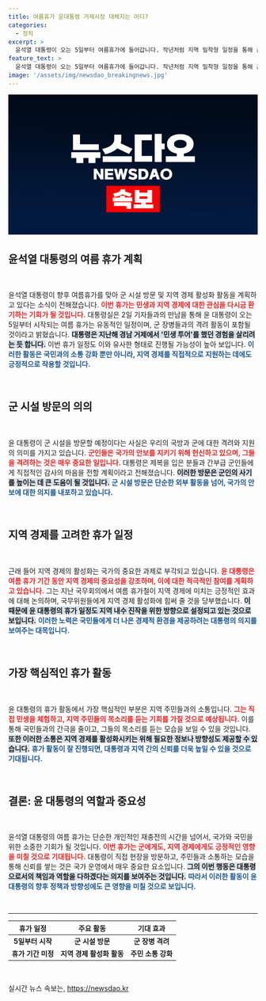 ```yaml
---
title: 여름휴가 윤대통령 거제시장 대체지는 어디?
categories:
  - 정치
excerpt: >
  윤석열 대통령이 오는 5일부터 여름휴가에 들어갑니다. 작년처럼 지역 밀착형 일정을 통해 군인 격려 및 내수 진작에 나설 예정입니다. 대통령의 휴가, 어떤 변화가 기다리고 있을까요?
feature_text: >
  윤석열 대통령이 오는 5일부터 여름휴가에 들어갑니다. 작년처럼 지역 밀착형 일정을 통해 군인 격려 및 내수 진작에 나설 예정입니다. 대통령의 휴가, 어떤 변화가 기다리고 있을까요?
image: '/assets/img/newsdao_breakingnews.jpg'
---
```


<p><img src="/assets/img/newsdao_breakingnews.jpg" alt="implanttips 속보" /></p>

<h2 data-ke-size="size26">윤석열 대통령의 여름 휴가 계획</h2>

<p data-ke-size="size16">&nbsp;</p>

<p>윤석열 대통령이 향후 여름휴가를 맞아 군 시설 방문 및 지역 경제 활성화 활동을 계획하고 있다는 소식이 전해졌습니다. <b><span style="color: #ee2323;">이번 휴가는 민생과 지역 경제에 대한 관심을 다시금 환기하는 기회가 될 것입니다.</span></b> 대통령실은 2일 기자들과의 만남을 통해 윤 대통령이 오는 5일부터 시작되는 여름 휴가는 유동적인 일정이며, 군 장병들과의 격려 활동이 포함될 것이라고 밝혔습니다. <b><span style="background-color: #21538527;">대통령은 지난해 경남 거제에서 '민생 투어'를 했던 경험을 살리려는 듯 합니다.</span></b> 이번 휴가 일정도 이와 유사한 형태로 진행될 가능성이 높아 보입니다. <b><span style="color: #1a5490;">이러한 활동은 국민과의 소통 강화 뿐만 아니라, 지역 경제를 직접적으로 지원하는 데에도 긍정적으로 작용할 것입니다.</span></b></p>

<p data-ke-size="size16">&nbsp;</p>

<h2 data-ke-size="size26">군 시설 방문의 의의</h2>

<p data-ke-size="size16">&nbsp;</p>

<p>윤 대통령이 군 시설을 방문할 예정이다는 사실은 우리의 국방과 군에 대한 격려와 지원의 의미를 가지고 있습니다. <b><span style="color: #ee2323;">군인들은 국가의 안보를 지키기 위해 헌신하고 있으며, 그들을 격려하는 것은 매우 중요한 일입니다.</span></b> 대통령은 제복을 입은 분들과 간부급 군인들에게 직접적인 감사의 마음을 전할 계획이라고 전해졌습니다. <b><span style="background-color: #21538527;">이러한 방문은 군인의 사기를 높이는 데 큰 도움이 될 것입니다.</span></b> <b><span style="color: #1a5490;">군 시설 방문은 단순한 외부 활동을 넘어, 국가의 안보에 대한 의지를 내포하고 있습니다.</span></b></p>

<p data-ke-size="size16">&nbsp;</p>

<h2 data-ke-size="size26">지역 경제를 고려한 휴가 일정</h2>

<p data-ke-size="size16">&nbsp;</p>

<p>근래 들어 지역 경제의 활성화는 국가의 중요한 과제로 부각되고 있습니다. <b><span style="color: #ee2323;">윤 대통령은 여름 휴가 기간 동안 지역 경제의 중요성을 강조하며, 이에 대한 적극적인 참여를 계획하고 있습니다.</span></b> 그는 지난 국무회의에서 여름 휴가철이 지역 경제에 미치는 긍정적인 효과에 대해 논의하며, 국무위원들에게 지역 경제 활성화에 힘써 줄 것을 당부했습니다. <b><span style="background-color: #21538527;">이 때문에 윤 대통령의 휴가 일정도 지역 내수 진작을 위한 방향으로 설정되고 있는 것으로 보입니다.</span></b> <b><span style="color: #1a5490;">이러한 노력은 국민들에게 더 나은 경제적 환경을 제공하려는 대통령의 의지를 보여주는 대목입니다.</span></b></p>

<p data-ke-size="size16">&nbsp;</p>

<h2 data-ke-size="size26">가장 핵심적인 휴가 활동</h2>

<p data-ke-size="size16">&nbsp;</p>

<p>윤 대통령의 휴가 활동에서 가장 핵심적인 부분은 지역 주민들과의 소통입니다. <b><span style="color: #ee2323;">그는 직접 민생을 체험하고, 지역 주민들의 목소리를 듣는 기회를 가질 것으로 예상됩니다.</span></b> 이를 통해 국민들과의 간극을 줄이고, 그들의 목소리를 듣는 모습을 보일 수 있을 것입니다. <b><span style="background-color: #21538527;">또한 이러한 소통은 지역 경제를 활성화시키는 위해 필요한 정보나 방향성도 제공할 수 있습니다.</span></b> <b><span style="color: #1a5490;">휴가 활동이 잘 진행되면, 대통령과 지역 간의 신뢰를 더욱 높일 수 있을 것으로 기대됩니다.</span></b></p>

<p data-ke-size="size16">&nbsp;</p>

<h2 data-ke-size="size26">결론: 윤 대통령의 역할과 중요성</h2>

<p data-ke-size="size16">&nbsp;</p>

<p>윤석열 대통령의 여름 휴가는 단순한 개인적인 재충전의 시간을 넘어서, 국가와 국민을 위한 소중한 기회가 될 것입니다. <b><span style="color: #ee2323;">이번 휴가는 군에게도, 지역 경제에게도 긍정적인 영향을 미칠 것으로 기대됩니다.</span></b> 대통령이 직접 현장을 방문하고, 주민들과 소통하는 모습을 통해 신뢰를 쌓는 것은 국가 운영에서 매우 중요한 요소입니다. <b><span style="background-color: #21538527;">그의 이번 행동은 대통령으로서의 책임과 역할을 다하겠다는 의지를 보여주는 것입니다.</span></b> <b><span style="color: #1a5490;">따라서 이러한 활동이 윤 대통령의 향후 정책과 방향성에도 큰 영향을 미칠 것으로 보입니다.</span></b></p>

<p data-ke-size="size16">&nbsp;</p>

<hr />

<table>
  <thead>
    <tr>
      <th style="text-align: center; height: 17px;"><b>휴가 일정</b></th>
      <th style="text-align: center; height: 17px;"><b>주요 활동</b></th>
      <th style="text-align: center; height: 17px;"><b>기대 효과</b></th>
    </tr>
  </thead>
  <tbody>
    <tr>
      <td style="text-align: center; height: 17px;"><b>5일부터 시작</b></td>
      <td style="text-align: center; height: 17px;"><b>군 시설 방문</b></td>
      <td style="text-align: center; height: 17px;"><b>군 장병 격려</b></td>
    </tr>
    <tr>
      <td style="text-align: center; height: 17px;"><b>휴가 기간 미정</b></td>
      <td style="text-align: center; height: 17px;"><b>지역 경제 활성화 활동</b></td>
      <td style="text-align: center; height: 17px;"><b>주민 소통 강화</b></td>
    </tr>
  </tbody>
</table>

<p data-ke-size="size16">&nbsp;</p>
실시간 뉴스 속보는, <a href="https://newsdao.kr" rel="dofollow">https://newsdao.kr</a>


